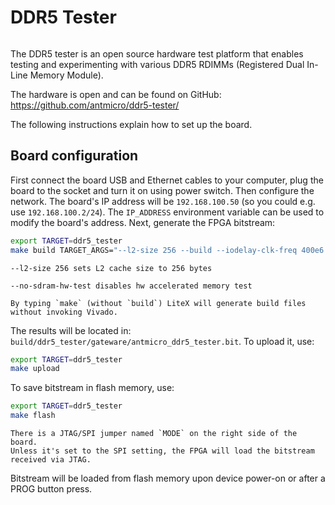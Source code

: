 # DDR5 Tester

```{image} images/datacenter-rdimm-ddr5-tester.png
```

The DDR5 tester is an open source hardware test platform that enables testing and experimenting with various DDR5 RDIMMs (Registered Dual In-Line Memory Module).

The hardware is open and can be found on GitHub:
<https://github.com/antmicro/ddr5-tester/>

The following instructions explain how to set up the board.

## Board configuration

First connect the board USB and Ethernet cables to your computer, plug the board to the socket and turn it on using power switch. Then configure the network. The board's IP address will be `192.168.100.50` (so you could e.g. use `192.168.100.2/24`). The `IP_ADDRESS` environment variable can be used to modify the board's address.
Next, generate the FPGA bitstream:

```sh
export TARGET=ddr5_tester
make build TARGET_ARGS="--l2-size 256 --build --iodelay-clk-freq 400e6 --bios-lto --rw-bios --module MTC10F1084S1RC --no-sdram-hw-test"
```

```{note}
--l2-size 256 sets L2 cache size to 256 bytes

--no-sdram-hw-test disables hw accelerated memory test
```

```{note}
By typing `make` (without `build`) LiteX will generate build files without invoking Vivado.
```

The results will be located in: `build/ddr5_tester/gateware/antmicro_ddr5_tester.bit`. To upload it, use:

```sh
export TARGET=ddr5_tester
make upload
```

To save bitstream in flash memory, use:

```sh
export TARGET=ddr5_tester
make flash
```

```{warning}
There is a JTAG/SPI jumper named `MODE` on the right side of the board.
Unless it's set to the SPI setting, the FPGA will load the bitstream received via JTAG.
```

Bitstream will be loaded from flash memory upon device power-on or after a PROG button press.

